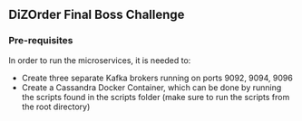 ## DiZOrder Final Boss Challenge

### Pre-requisites

In order to run the microservices, it is needed to:

* Create three separate Kafka brokers running on ports 9092, 9094, 9096
* Create a Cassandra Docker Container, which can be done by running the scripts found in the scripts folder (make sure to run the scripts from the root directory)

